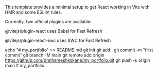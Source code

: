 This template provides a minimal setup to get React working in Vite with HMR and some ESLint rules.

Currently, two official plugins are available:

@vitejs/plugin-react uses Babel for Fast Refresh

@vitejs/plugin-react-swc uses SWC for Fast Refresh

echo "# my_portfolio" >> README.md
git init
git add .
git commit -m "first commit"
git branch -M main
git remote add origin https://github.com/prathameshkokane/my_portfolio.git
git push -u origin main
#   m y _ p o r t f o l i o  
 